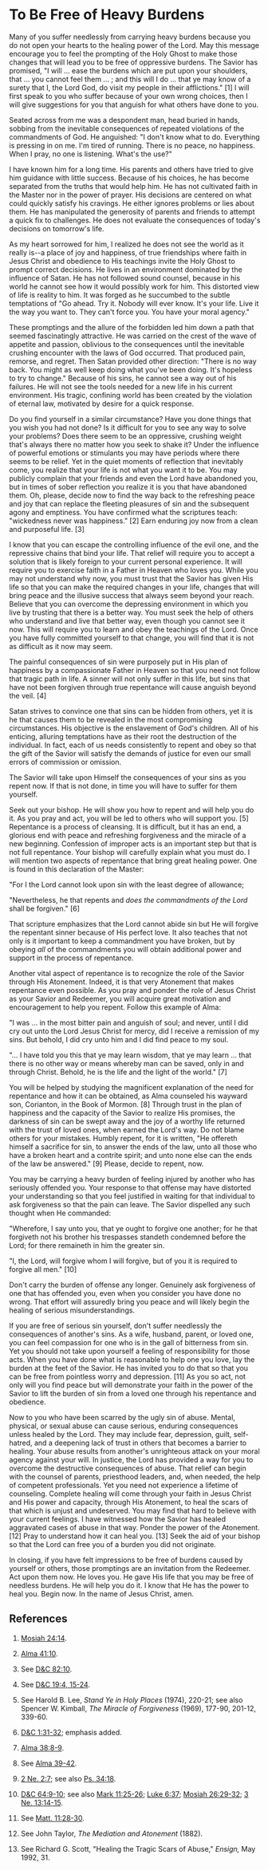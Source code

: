 # To Be Free of Heavy Burdens

Many of you suffer needlessly from carrying heavy burdens because you do not
open your hearts to the healing power of the Lord. May this message encourage
you to feel the prompting of the Holy Ghost to make those changes that will
lead you to be free of oppressive burdens. The Savior has promised, "I will ...
ease the burdens which are put upon your shoulders, that ... you cannot feel
them ... ; and this will I do ... that ye may know of a surety that I, the Lord
God, do visit my people in their afflictions." [1]  I will first speak to you
who suffer because of your own wrong choices, then I will give suggestions for
you that anguish for what others have done to you.

Seated across from me was a despondent man, head buried in hands, sobbing from
the inevitable consequences of repeated violations of the commandments of God.
He anguished: "I don't know what to do. Everything is pressing in on me. I'm
tired of running. There is no peace, no happiness. When I pray, no one is
listening. What's the use?"

I have known him for a long time. His parents and others have tried to give
him guidance with little success. Because of his choices, he has become
separated from the truths that would help him. He has not cultivated faith in
the Master nor in the power of prayer. His decisions are centered on what
could quickly satisfy his cravings. He either ignores problems or lies about
them. He has manipulated the generosity of parents and friends to attempt a
quick fix to challenges. He does not evaluate the consequences of today's
decisions on tomorrow's life.

As my heart sorrowed for him, I realized he does not see the world as it
really is--a place of joy and happiness, of true friendships where faith in
Jesus Christ and obedience to His teachings invite the Holy Ghost to prompt
correct decisions. He lives in an environment dominated by the influence of
Satan. He has not followed sound counsel, because in his world he cannot see
how it would possibly work for him. This distorted view of life is reality to
him. It was forged as he succumbed to the subtle temptations of "Go ahead. Try
it. Nobody will ever know. It's your life. Live it the way you want to. They
can't force you. You have your moral agency."

These promptings and the allure of the forbidden led him down a path that
seemed fascinatingly attractive. He was carried on the crest of the wave of
appetite and passion, oblivious to the consequences until the inevitable
crushing encounter with the laws of God occurred. That produced pain, remorse,
and regret. Then Satan provided other direction: "There is no way back. You
might as well keep doing what you've been doing. It's hopeless to try to
change." Because of his sins, he cannot see a way out of his failures. He will
not see the tools needed for a new life in his current environment. His
tragic, confining world has been created by the violation of eternal law,
motivated by desire for a quick response.

Do you find yourself in a similar circumstance? Have you done things that you
wish you had not done? Is it difficult for you to see any way to solve your
problems? Does there seem to be an oppressive, crushing weight that's always
there no matter how you seek to shake it? Under the influence of powerful
emotions or stimulants you may have periods where there seems to be relief.
Yet in the quiet moments of reflection that inevitably come, you realize that
your life is not what you want it to be. You may publicly complain that your
friends and even the Lord have abandoned you, but in times of sober reflection
you realize it is you that have abandoned them. Oh, please, decide now to find
the way back to the refreshing peace and joy that can replace the fleeting
pleasures of sin and the subsequent agony and emptiness. You have confirmed
what the scriptures teach: "wickedness never was happiness." [2]  Earn
enduring joy now from a clean and purposeful life. [3]

I know that you can escape the controlling influence of the evil one, and the
repressive chains that bind your life. That relief will require you to accept
a solution that is likely foreign to your current personal experience. It will
require you to exercise faith in a Father in Heaven who loves you. While you
may not understand why now, you must trust that the Savior has given His life
so that you can make the required changes in your life, changes that will
bring peace and the illusive success that always seem beyond your reach.
Believe that you can overcome the depressing environment in which you live by
trusting that there is a better way. You must seek the help of others who
understand and live that better way, even though you cannot see it now. This
will require you to learn and obey the teachings of the Lord. Once you have
fully committed yourself to that change, you will find that it is not as
difficult as it now may seem.

The painful consequences of sin were purposely put in His plan of happiness by
a compassionate Father in Heaven so that you need not follow that tragic path
in life. A sinner will not only suffer in this life, but sins that have not
been forgiven through true repentance will cause anguish beyond the veil. [4]

Satan strives to convince one that sins can be hidden from others, yet it is
he that causes them to be revealed in the most compromising circumstances. His
objective is the enslavement of God's children. All of his enticing, alluring
temptations have as their root the destruction of the individual. In fact,
each of us needs consistently to repent and obey so that the gift of the
Savior will satisfy the demands of justice for even our small errors of
commission or omission.

The Savior will take upon Himself the consequences of your sins as you repent
now. If that is not done, in time you will have to suffer for them yourself.

Seek out your bishop. He will show you how to repent and will help you do it.
As you pray and act, you will be led to others who will support you. [5]
Repentance is a process of cleansing. It is difficult, but it has an end, a
glorious end with peace and refreshing forgiveness and the miracle of a new
beginning. Confession of improper acts is an important step but that is not
full repentance. Your bishop will carefully explain what you must do. I will
mention two aspects of repentance that bring great healing power. One is found
in this declaration of the Master:

"For I the Lord cannot look upon sin with the least degree of allowance;

"Nevertheless, he that repents and _does the commandments of the Lord_ shall
be forgiven." [6]

That scripture emphasizes that the Lord cannot abide sin but He will forgive
the repentant sinner because of His perfect love. It also teaches that not
only is it important to keep a commandment you have broken, but by obeying
_all_ of the commandments you will obtain additional power and support in the
process of repentance.

Another vital aspect of repentance is to recognize the role of the Savior
through His Atonement. Indeed, it is that very Atonement that makes repentance
even possible. As you pray and ponder the role of Jesus Christ as your Savior
and Redeemer, you will acquire great motivation and encouragement to help you
repent. Follow this example of Alma:

"I was ... in the most bitter pain and anguish of soul; and never, until I did
cry out unto the Lord Jesus Christ for mercy, did I receive a remission of my
sins. But behold, I did cry unto him and I did find peace to my soul.

"... I have told you this that ye may learn wisdom, that ye may learn ... that
there is no other way or means whereby man can be saved, only in and through
Christ. Behold, he is the life and the light of the world." [7]

You will be helped by studying the magnificent explanation of the need for
repentance and how it can be obtained, as Alma counseled his wayward son,
Corianton, in the Book of Mormon. [8]  Through trust in the plan of happiness
and the capacity of the Savior to realize His promises, the darkness of sin
can be swept away and the joy of a worthy life returned with the trust of
loved ones, when earned the Lord's way. Do not blame others for your mistakes.
Humbly repent, for it is written, "He offereth himself a sacrifice for sin, to
answer the ends of the law, unto all those who have a broken heart and a
contrite spirit; and unto none else can the ends of the law be answered." [9]
Please, decide to repent, now.

You may be carrying a heavy burden of feeling injured by another who has
seriously offended you. Your response to that offense may have distorted your
understanding so that you feel justified in waiting for that individual to ask
forgiveness so that the pain can leave. The Savior dispelled any such thought
when He commanded:

"Wherefore, I say unto you, that ye ought to forgive one another; for he that
forgiveth not his brother his trespasses standeth condemned before the Lord;
for there remaineth in him the greater sin.

"I, the Lord, will forgive whom I will forgive, but of you it is required to
forgive all men." [10]

Don't carry the burden of offense any longer. Genuinely ask forgiveness of one
that has offended you, even when you consider you have done no wrong. That
effort will assuredly bring you peace and will likely begin the healing of
serious misunderstandings.

If you are free of serious sin yourself, don't suffer needlessly the
consequences of another's sins. As a wife, husband, parent, or loved one, you
can feel compassion for one who is in the gall of bitterness from sin. Yet you
should not take upon yourself a feeling of responsibility for those acts. When
you have done what is reasonable to help one you love, lay the burden at the
feet of the Savior. He has invited you to do that so that you can be free from
pointless worry and depression. [11]  As you so act, not only will you find
peace but will demonstrate your faith in the power of the Savior to lift the
burden of sin from a loved one through his repentance and obedience.

Now to you who have been scarred by the ugly sin of abuse. Mental, physical,
or sexual abuse can cause serious, enduring consequences unless healed by the
Lord. They may include fear, depression, guilt, self-hatred, and a deepening
lack of trust in others that becomes a barrier to healing. Your abuse results
from another's unrighteous attack on your moral agency against your will. In
justice, the Lord has provided a way for you to overcome the destructive
consequences of abuse. That relief can begin with the counsel of parents,
priesthood leaders, and, when needed, the help of competent professionals. Yet
you need not experience a lifetime of counseling. Complete healing will come
through your faith in Jesus Christ and His power and capacity, through His
Atonement, to heal the scars of that which is unjust and undeserved. You may
find that hard to believe with your current feelings. I have witnessed how the
Savior has healed aggravated cases of abuse in that way. Ponder the power of
the Atonement. [12]  Pray to understand how it can heal you. [13]  Seek the
aid of your bishop so that the Lord can free you of a burden you did not
originate.

In closing, if you have felt impressions to be free of burdens caused by
yourself or others, those promptings are an invitation from the Redeemer. Act
upon them now. He loves you. He gave His life that you may be free of needless
burdens. He will help you do it. I know that He has the power to heal you.
Begin now. In the name of Jesus Christ, amen.

## References

  1.   [Mosiah 24:14](https://www.lds.org/scriptures/bofm/mosiah/24.14?lang=eng#13).

  2.   [Alma 41:10](https://www.lds.org/scriptures/bofm/alma/41.10?lang=eng#9).

  3.  See [D&amp;C 82:10](https://www.lds.org/scriptures/dc-testament/dc/82.10?lang=eng#9).

  4.  See [D&amp;C 19:4, 15-24](https://www.lds.org/scriptures/dc-testament/dc/19.4%2C15-24?lang=eng#3).

  5.  See Harold B. Lee, _Stand Ye in Holy Places_ (1974), 220-21; see also Spencer W. Kimball, _The Miracle of Forgiveness_ (1969), 177-90, 201-12, 339-60.

  6.   [D&amp;C 1:31-32](https://www.lds.org/scriptures/dc-testament/dc/1.31-32?lang=eng#30); emphasis added.

  7.   [Alma 38:8-9](https://www.lds.org/scriptures/bofm/alma/38.8-9?lang=eng#7).

  8.  See [Alma 39-42](https://www.lds.org/scriptures/bofm/alma/39.title?lang=eng).

  9.   [2 Ne. 2:7](https://www.lds.org/scriptures/bofm/2-ne/2.7?lang=eng#6); see also [Ps. 34:18](https://www.lds.org/scriptures/ot/ps/34.18?lang=eng#17).

  10.   [D&amp;C 64:9-10](https://www.lds.org/scriptures/dc-testament/dc/64.9-10?lang=eng#8); see also [Mark 11:25-26](https://www.lds.org/scriptures/nt/mark/11.25-26?lang=eng#24); [Luke 6:37](https://www.lds.org/scriptures/nt/luke/6.37?lang=eng#36); [Mosiah 26:29-32](https://www.lds.org/scriptures/bofm/mosiah/26.29-32?lang=eng#28); [3 Ne. 13:14-15](https://www.lds.org/scriptures/bofm/3-ne/13.14-15?lang=eng#13).

  11.  See [Matt. 11:28-30](https://www.lds.org/scriptures/nt/matt/11.28-30?lang=eng#27).

  12.  See John Taylor, _The Mediation and Atonement_ (1882).

  13.  See Richard G. Scott, "Healing the Tragic Scars of Abuse," _Ensign,_ May 1992, 31.

